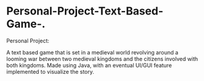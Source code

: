 # Personal-Project-Text-Based-Game-.

Personal Project:

A text based game that is set in a medieval world revolving around a looming war between two medieval kingdoms and the citizens involved with both kingdoms. Made using Java, with an eventual UI/GUI feature implemented to visualize the story.
